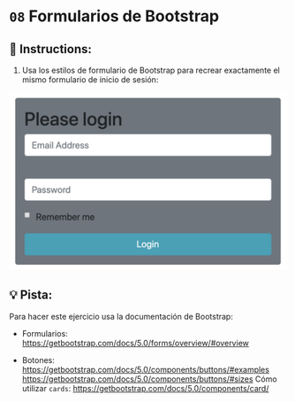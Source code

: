 # `08` Formularios de Bootstrap

## 📝 Instructions:

1. Usa los estilos de formulario de Bootstrap para recrear exactamente el mismo formulario de inicio de sesión:

![Example Image](../../.learn/assets/bootstrap08.png?raw=true)

## 💡 Pista:

Para hacer este ejercicio usa la documentación de Bootstrap:

- Formularios: https://getbootstrap.com/docs/5.0/forms/overview/#overview

- Botones:
https://getbootstrap.com/docs/5.0/components/buttons/#examples
https://getbootstrap.com/docs/5.0/components/buttons/#sizes
Cómo utilizar `cards`: https://getbootstrap.com/docs/5.0/components/card/